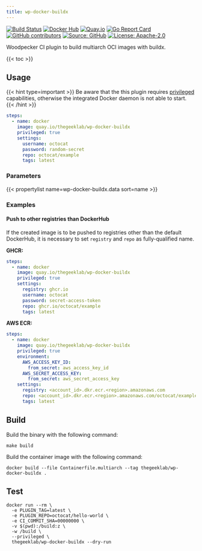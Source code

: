 ```yaml
---
title: wp-docker-buildx
---
```


[![Build Status](https://ci.thegeeklab.de/api/badges/thegeeklab/wp-docker-buildx/status.svg)](https://ci.thegeeklab.de/repos/thegeeklab/wp-docker-buildx)
[![Docker Hub](https://img.shields.io/badge/dockerhub-latest-blue.svg?logo=docker&logoColor=white)](https://hub.docker.com/r/thegeeklab/wp-docker-buildx)
[![Quay.io](https://img.shields.io/badge/quay-latest-blue.svg?logo=docker&logoColor=white)](https://quay.io/repository/thegeeklab/wp-docker-buildx)
[![Go Report Card](https://goreportcard.com/badge/github.com/thegeeklab/wp-docker-buildx)](https://goreportcard.com/report/github.com/thegeeklab/wp-docker-buildx)
[![GitHub contributors](https://img.shields.io/github/contributors/thegeeklab/wp-docker-buildx)](https://github.com/thegeeklab/wp-docker-buildx/graphs/contributors)
[![Source: GitHub](https://img.shields.io/badge/source-github-blue.svg?logo=github&logoColor=white)](https://github.com/thegeeklab/wp-docker-buildx)
[![License: Apache-2.0](https://img.shields.io/github/license/thegeeklab/wp-docker-buildx)](https://github.com/thegeeklab/wp-docker-buildx/blob/main/LICENSE)

Woodpecker CI plugin to build multiarch OCI images with buildx.

<!-- prettier-ignore-start -->
<!-- spellchecker-disable -->
{{< toc >}}
<!-- spellchecker-enable -->
<!-- prettier-ignore-end -->

## Usage

{{< hint type=important >}}
Be aware that the this plugin requires [privileged](https://woodpecker-ci.org/docs/usage/workflow-syntax#privileged-mode) capabilities, otherwise the integrated Docker daemon is not able to start.
{{< /hint >}}

```yaml
steps:
  - name: docker
    image: quay.io/thegeeklab/wp-docker-buildx
    privileged: true
    settings:
      username: octocat
      password: random-secret
      repo: octocat/example
      tags: latest
```

### Parameters

<!-- prettier-ignore-start -->
<!-- spellchecker-disable -->
{{< propertylist name=wp-docker-buildx.data sort=name >}}
<!-- spellchecker-enable -->
<!-- prettier-ignore-end -->

### Examples

#### Push to other registries than DockerHub

If the created image is to be pushed to registries other than the default DockerHub, it is necessary to set `registry` and `repo` as fully-qualified name.

**GHCR:**

```yaml
steps:
  - name: docker
    image: quay.io/thegeeklab/wp-docker-buildx
    privileged: true
    settings:
      registry: ghcr.io
      username: octocat
      password: secret-access-token
      repo: ghcr.io/octocat/example
      tags: latest
```

**AWS ECR:**

```yaml
steps:
  - name: docker
    image: quay.io/thegeeklab/wp-docker-buildx
    privileged: true
    environment:
      AWS_ACCESS_KEY_ID:
        from_secret: aws_access_key_id
      AWS_SECRET_ACCESS_KEY:
        from_secret: aws_secret_access_key
    settings:
      registry: <account_id>.dkr.ecr.<region>.amazonaws.com
      repo: <account_id>.dkr.ecr.<region>.amazonaws.com/octocat/example
      tags: latest
```

## Build

Build the binary with the following command:

```shell
make build
```

Build the container image with the following command:

```shell
docker build --file Containerfile.multiarch --tag thegeeklab/wp-docker-buildx .
```

## Test

```shell
docker run --rm \
  -e PLUGIN_TAG=latest \
  -e PLUGIN_REPO=octocat/hello-world \
  -e CI_COMMIT_SHA=00000000 \
  -v $(pwd):/build:z \
  -w /build \
  --privileged \
  thegeeklab/wp-docker-buildx --dry-run
```
